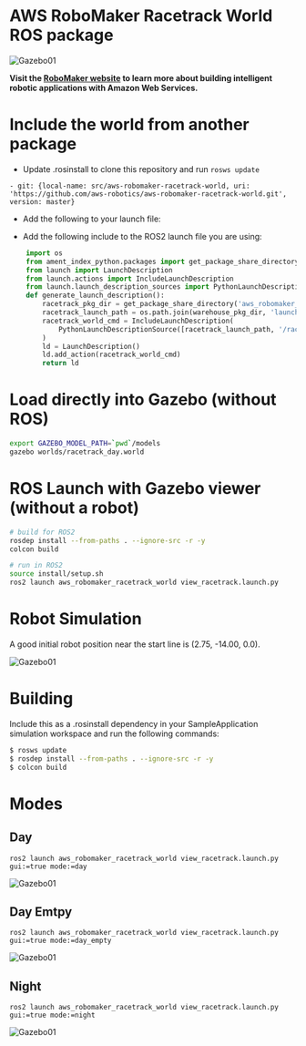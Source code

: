 # AWS RoboMaker Racetrack World ROS package

![Gazebo01](docs/images/gazebo_01.png)

**Visit the [RoboMaker website](https://aws.amazon.com/robomaker/) to learn more about building intelligent robotic applications with Amazon Web Services.**

# Include the world from another package

* Update .rosinstall to clone this repository and run `rosws update`
```
- git: {local-name: src/aws-robomaker-racetrack-world, uri: 'https://github.com/aws-robotics/aws-robomaker-racetrack-world.git', version: master}
```
* Add the following to your launch file:

* Add the following include to the ROS2 launch file you are using:

```python
    import os
    from ament_index_python.packages import get_package_share_directory
    from launch import LaunchDescription
    from launch.actions import IncludeLaunchDescription
    from launch.launch_description_sources import PythonLaunchDescriptionSource
    def generate_launch_description():
        racetrack_pkg_dir = get_package_share_directory('aws_robomaker_racetrack_world')
        racetrack_launch_path = os.path.join(warehouse_pkg_dir, 'launch')
        racetrack_world_cmd = IncludeLaunchDescription(
            PythonLaunchDescriptionSource([racetrack_launch_path, '/racetrack.launch.py'])
        )
        ld = LaunchDescription()
        ld.add_action(racetrack_world_cmd)
        return ld
```

# Load directly into Gazebo (without ROS)
```bash
export GAZEBO_MODEL_PATH=`pwd`/models
gazebo worlds/racetrack_day.world
```

# ROS Launch with Gazebo viewer (without a robot)
```bash
# build for ROS2
rosdep install --from-paths . --ignore-src -r -y
colcon build

# run in ROS2
source install/setup.sh
ros2 launch aws_robomaker_racetrack_world view_racetrack.launch.py
```

# Robot Simulation
A good initial robot position near the start line is (2.75, -14.00, 0.0).   

![Gazebo01](docs/images/turtlebot_burger.png)

# Building
Include this as a .rosinstall dependency in your SampleApplication simulation workspace and run the following commands:

```bash
$ rosws update
$ rosdep install --from-paths . --ignore-src -r -y
$ colcon build
```

# Modes
## Day 
```
ros2 launch aws_robomaker_racetrack_world view_racetrack.launch.py gui:=true mode:=day
```
![Gazebo01](docs/images/day_01.png)

## Day Emtpy 
```
ros2 launch aws_robomaker_racetrack_world view_racetrack.launch.py gui:=true mode:=day_empty
```
![Gazebo01](docs/images/day_empty_01.png)

## Night
```
ros2 launch aws_robomaker_racetrack_world view_racetrack.launch.py gui:=true mode:=night
```
![Gazebo01](docs/images/night_01.png)

